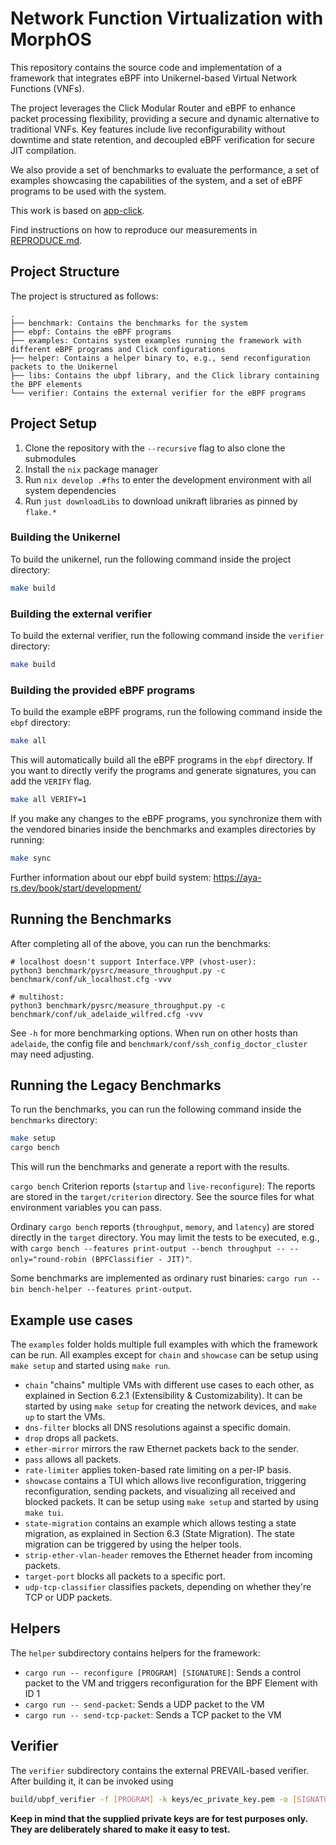 # Network Function Virtualization with MorphOS

This repository contains the source code and implementation of a framework that integrates eBPF into Unikernel-based Virtual Network Functions (VNFs).

The project leverages the Click Modular Router and eBPF to enhance packet processing flexibility, providing a secure and dynamic alternative to traditional VNFs. 
Key features include live reconfigurability without downtime and state retention, and decoupled eBPF verification for secure JIT compilation. 

We also provide a set of benchmarks to evaluate the performance, a set of examples showcasing the capabilities of the
system, and a set of eBPF programs to be used with the system.

This work is based on [app-click](https://github.com/unikraft/app-click).

Find instructions on how to reproduce our measurements in [REPRODUCE.md](REPRODUCE.md).

## Project Structure

The project is structured as follows:

```
.
├── benchmark: Contains the benchmarks for the system
├── ebpf: Contains the eBPF programs
├── examples: Contains system examples running the framework with different eBPF programs and Click configurations
├── helper: Contains a helper binary to, e.g., send reconfiguration packets to the Unikernel 
├── libs: Contains the ubpf library, and the Click library containing the BPF elements
└── verifier: Contains the external verifier for the eBPF programs
```

## Project Setup

1. Clone the repository with the `--recursive` flag to also clone the submodules
2. Install the `nix` package manager
3. Run `nix develop .#fhs` to enter the development environment with all system dependencies
4. Run `just downloadLibs` to download unikraft libraries as pinned by `flake.*`

### Building the Unikernel

To build the unikernel, run the following command inside the project directory:

```bash
make build
```

### Building the external verifier

To build the external verifier, run the following command inside the `verifier` directory:

```bash
make build
```

### Building the provided eBPF programs

To build the example eBPF programs, run the following command inside the `ebpf` directory:

```bash
make all
```

This will automatically build all the eBPF programs in the `ebpf` directory. If you want to directly verify the programs and generate signatures, you can add the `VERIFY` flag.

```bash
make all VERIFY=1
```

If you make any changes to the eBPF programs, you synchronize them with the vendored binaries inside the benchmarks and examples directories by running:

```bash
make sync
```

Further information about our ebpf build system: https://aya-rs.dev/book/start/development/

## Running the Benchmarks

After completing all of the above, you can run the benchmarks:

```
# localhost doesn't support Interface.VPP (vhost-user):
python3 benchmark/pysrc/measure_throughput.py -c benchmark/conf/uk_localhost.cfg -vvv

# multihost:
python3 benchmark/pysrc/measure_throughput.py -c benchmark/conf/uk_adelaide_wilfred.cfg -vvv
```

See `-h` for more benchmarking options. When run on other hosts than `adelaide`, the config file and `benchmark/conf/ssh_config_doctor_cluster` may need adjusting.

## Running the Legacy Benchmarks

To run the benchmarks, you can run the following command inside the `benchmarks` directory:

```bash
make setup
cargo bench
```

This will run the benchmarks and generate a report with the results.

`cargo bench` Criterion reports (`startup` and `live-reconfigure`):
The reports are stored in the `target/criterion` directory.
See the source files for what environment variables you can pass.

Ordinary `cargo bench` reports (`throughput`, `memory`, and `latency`) are stored directly in the `target` directory.
You may limit the tests to be executed, e.g., with `cargo bench --features print-output --bench throughput -- --only="round-robin (BPFClassifier - JIT)"`.

Some benchmarks are implemented as ordinary rust binaries: `cargo run --bin bench-helper --features print-output`.


## Example use cases

The `examples` folder holds multiple full examples with which the framework can be run. All examples except for `chain` and `showcase` can be setup using `make setup` and started using `make run`.

* `chain` "chains" multiple VMs with different use cases to each other, as explained in Section 6.2.1 (Extensibility & Customizability).
   It can be started by using `make setup` for creating the network devices, and `make up` to start the VMs.
* `dns-filter` blocks all DNS resolutions against a specific domain.
* `drop` drops all packets.
* `ether-mirror` mirrors the raw Ethernet packets back to the sender.
* `pass` allows all packets.
* `rate-limiter` applies token-based rate limiting on a per-IP basis.
* `showcase` contains a TUI which allows live reconfiguration, triggering reconfiguration, sending packets, and visualizing all received and blocked packets.
    It can be setup using `make setup` and started by using `make tui`. 
* `state-migration` contains an example which allows testing a state migration, as explained in Section 6.3 (State Migration). The state migration can be triggered by using the helper tools.
* `strip-ether-vlan-header` removes the Ethernet header from incoming packets.
* `target-port` blocks all packets to a specific port.
* `udp-tcp-classifier` classifies packets, depending on whether they're TCP or UDP packets.

## Helpers

The `helper` subdirectory contains helpers for the framework:
* `cargo run -- reconfigure [PROGRAM] [SIGNATURE]`: Sends a control packet to the VM and triggers reconfiguration for the BPF Element with ID 1
* `cargo run -- send-packet`: Sends a UDP packet to the VM
* `cargo run -- send-tcp-packet`: Sends a TCP packet to the VM

## Verifier

The `verifier` subdirectory contains the external PREVAIL-based verifier. After building it, it can be invoked using

```bash
build/ubpf_verifier -f [PROGRAM] -k keys/ec_private_key.pem -o [SIGNATURE_OUTPUT]
```

**Keep in mind that the supplied private keys are for test purposes only. They are deliberately shared to make it easy to test.**
